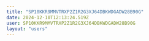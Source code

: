 ```yaml
---
title: "SP10KKR9MMVTRXP2Z1R2G3XJ64DBKWDGADW28B90G"
date: 2024-12-10T12:13:24.519Z
user: SP10KKR9MMVTRXP2Z1R2G3XJ64DBKWDGADW28B90G
layout: "users"
---
```

    